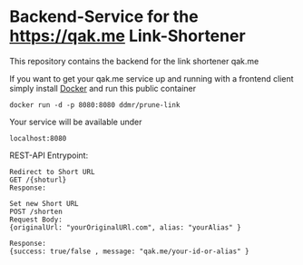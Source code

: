 # Backend-Service for the https://qak.me Link-Shortener

This repository contains the backend for the link shortener qak.me

If you want to get your qak.me service up and running with a frontend client simply install [Docker](https://docs.docker.com/get-docker/) and run this public container

```
docker run -d -p 8080:8080 ddmr/prune-link
```
Your service will be available under

```
localhost:8080
```



REST-API Entrypoint:

```
Redirect to Short URL
GET /{shoturl}
Response: 
```


```
Set new Short URL
POST /shorten
Request Body: 
{originalUrl: "yourOriginalURl.com", alias: "yourAlias" }

Response:
{success: true/false , message: "qak.me/your-id-or-alias" }
```







